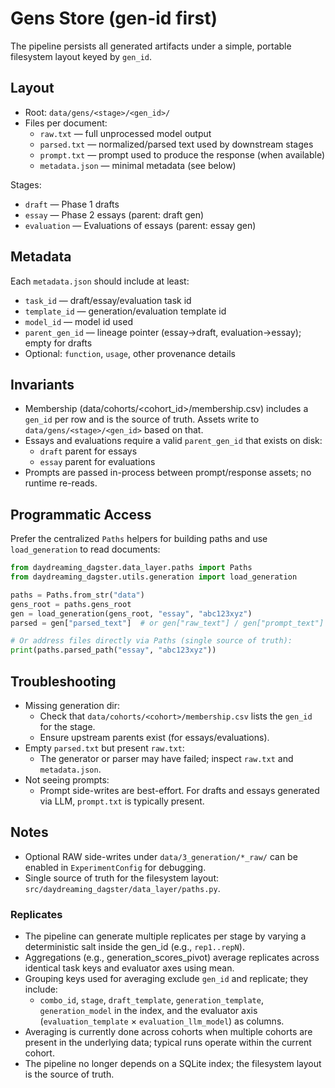# Gens Store (gen-id first)

The pipeline persists all generated artifacts under a simple, portable filesystem layout keyed by `gen_id`.

## Layout

- Root: `data/gens/<stage>/<gen_id>/`
- Files per document:
  - `raw.txt` — full unprocessed model output
  - `parsed.txt` — normalized/parsed text used by downstream stages
  - `prompt.txt` — prompt used to produce the response (when available)
  - `metadata.json` — minimal metadata (see below)

Stages:
- `draft` — Phase 1 drafts
- `essay` — Phase 2 essays (parent: draft gen)
- `evaluation` — Evaluations of essays (parent: essay gen)

## Metadata

Each `metadata.json` should include at least:
- `task_id` — draft/essay/evaluation task id
- `template_id` — generation/evaluation template id
- `model_id` — model id used
- `parent_gen_id` — lineage pointer (essay→draft, evaluation→essay); empty for drafts
- Optional: `function`, `usage`, other provenance details

## Invariants

- Membership (data/cohorts/<cohort_id>/membership.csv) includes a `gen_id` per row and is the source of truth. Assets write to `data/gens/<stage>/<gen_id>` based on that.
- Essays and evaluations require a valid `parent_gen_id` that exists on disk:
  - `draft` parent for essays
  - `essay` parent for evaluations
- Prompts are passed in-process between prompt/response assets; no runtime re-reads.

## Programmatic Access

Prefer the centralized `Paths` helpers for building paths and use `load_generation` to read documents:

```python
from daydreaming_dagster.data_layer.paths import Paths
from daydreaming_dagster.utils.generation import load_generation

paths = Paths.from_str("data")
gens_root = paths.gens_root
gen = load_generation(gens_root, "essay", "abc123xyz")
parsed = gen["parsed_text"]  # or gen["raw_text"] / gen["prompt_text"] / gen["metadata"]

# Or address files directly via Paths (single source of truth):
print(paths.parsed_path("essay", "abc123xyz"))
```

## Troubleshooting

- Missing generation dir:
  - Check that `data/cohorts/<cohort>/membership.csv` lists the `gen_id` for the stage.
  - Ensure upstream parents exist (for essays/evaluations).
- Empty `parsed.txt` but present `raw.txt`:
  - The generator or parser may have failed; inspect `raw.txt` and `metadata.json`.
- Not seeing prompts:
  - Prompt side-writes are best-effort. For drafts and essays generated via LLM, `prompt.txt` is typically present.

## Notes

- Optional RAW side-writes under `data/3_generation/*_raw/` can be enabled in `ExperimentConfig` for debugging.
- Single source of truth for the filesystem layout: `src/daydreaming_dagster/data_layer/paths.py`.

### Replicates

- The pipeline can generate multiple replicates per stage by varying a deterministic salt inside the gen_id (e.g., `rep1..repN`).
- Aggregations (e.g., generation_scores_pivot) average replicates across identical task keys and evaluator axes using mean.
- Grouping keys used for averaging exclude `gen_id` and replicate; they include:
  - `combo_id`, `stage`, `draft_template`, `generation_template`, `generation_model` in the index, and the evaluator axis (`evaluation_template` × `evaluation_llm_model`) as columns.
- Averaging is currently done across cohorts when multiple cohorts are present in the underlying data; typical runs operate within the current cohort.
- The pipeline no longer depends on a SQLite index; the filesystem layout is the source of truth.
